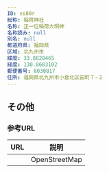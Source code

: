 ```yaml
---
ID: xs80r
総称: 稲荷神社
名称: 正一位稲荷大明神
名称読み: null
別名: null
都道府県: 福岡県
区域: 北九州市
緯度: 33.8828465
経度: 130.8683102
郵便番号: 8030817
住所: 福岡県北九州市小倉北区田町７−３
---
```


## その他

### 参考URL

| URL | 説明          |
| --- | ------------- |
|     | OpenStreetMap |
